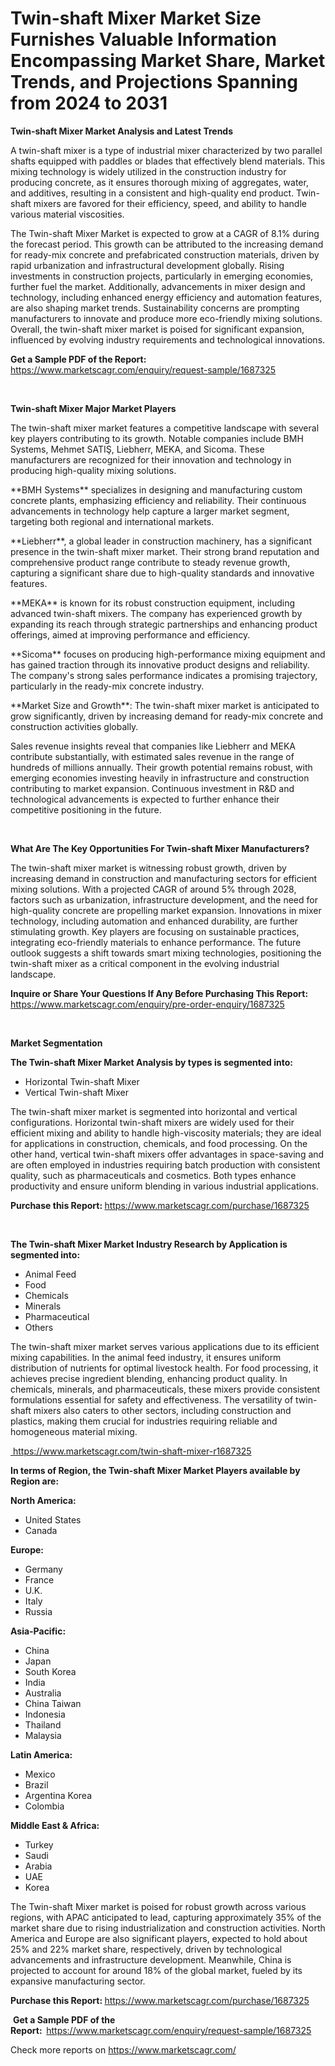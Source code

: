 <p><h1>Twin-shaft Mixer Market Size Furnishes Valuable Information Encompassing Market Share, Market Trends, and Projections Spanning from 2024 to 2031</h1></p><p><strong>Twin-shaft Mixer Market Analysis and Latest Trends</strong></p>
<p><p>A twin-shaft mixer is a type of industrial mixer characterized by two parallel shafts equipped with paddles or blades that effectively blend materials. This mixing technology is widely utilized in the construction industry for producing concrete, as it ensures thorough mixing of aggregates, water, and additives, resulting in a consistent and high-quality end product. Twin-shaft mixers are favored for their efficiency, speed, and ability to handle various material viscosities.</p><p>The Twin-shaft Mixer Market is expected to grow at a CAGR of 8.1% during the forecast period. This growth can be attributed to the increasing demand for ready-mix concrete and prefabricated construction materials, driven by rapid urbanization and infrastructural development globally. Rising investments in construction projects, particularly in emerging economies, further fuel the market. Additionally, advancements in mixer design and technology, including enhanced energy efficiency and automation features, are also shaping market trends. Sustainability concerns are prompting manufacturers to innovate and produce more eco-friendly mixing solutions. Overall, the twin-shaft mixer market is poised for significant expansion, influenced by evolving industry requirements and technological innovations.</p></p>
<p><strong>Get a Sample PDF of the Report:&nbsp;</strong> <a href="https://www.marketscagr.com/enquiry/request-sample/1687325?utm_campaign=1889&utm_medium=2&utm_source=Github&utm_content=ia&utm_term=31122024&utm_id=twin-shaft-mixer">https://www.marketscagr.com/enquiry/request-sample/1687325</a></p>
<p>&nbsp;</p>
<p><strong>Twin-shaft Mixer Major Market Players</strong></p>
<p><p>The twin-shaft mixer market features a competitive landscape with several key players contributing to its growth. Notable companies include BMH Systems, Mehmet SATIŞ, Liebherr, MEKA, and Sicoma. These manufacturers are recognized for their innovation and technology in producing high-quality mixing solutions.</p><p>**BMH Systems** specializes in designing and manufacturing custom concrete plants, emphasizing efficiency and reliability. Their continuous advancements in technology help capture a larger market segment, targeting both regional and international markets.</p><p>**Liebherr**, a global leader in construction machinery, has a significant presence in the twin-shaft mixer market. Their strong brand reputation and comprehensive product range contribute to steady revenue growth, capturing a significant share due to high-quality standards and innovative features.</p><p>**MEKA** is known for its robust construction equipment, including advanced twin-shaft mixers. The company has experienced growth by expanding its reach through strategic partnerships and enhancing product offerings, aimed at improving performance and efficiency.</p><p>**Sicoma** focuses on producing high-performance mixing equipment and has gained traction through its innovative product designs and reliability. The company's strong sales performance indicates a promising trajectory, particularly in the ready-mix concrete industry.</p><p>**Market Size and Growth**: The twin-shaft mixer market is anticipated to grow significantly, driven by increasing demand for ready-mix concrete and construction activities globally. </p><p>Sales revenue insights reveal that companies like Liebherr and MEKA contribute substantially, with estimated sales revenue in the range of hundreds of millions annually. Their growth potential remains robust, with emerging economies investing heavily in infrastructure and construction contributing to market expansion. Continuous investment in R&D and technological advancements is expected to further enhance their competitive positioning in the future.</p></p>
<p>&nbsp;</p>
<p><strong>What Are The Key Opportunities For Twin-shaft Mixer Manufacturers?</strong></p>
<p><p>The twin-shaft mixer market is witnessing robust growth, driven by increasing demand in construction and manufacturing sectors for efficient mixing solutions. With a projected CAGR of around 5% through 2028, factors such as urbanization, infrastructure development, and the need for high-quality concrete are propelling market expansion. Innovations in mixer technology, including automation and enhanced durability, are further stimulating growth. Key players are focusing on sustainable practices, integrating eco-friendly materials to enhance performance. The future outlook suggests a shift towards smart mixing technologies, positioning the twin-shaft mixer as a critical component in the evolving industrial landscape.</p></p>
<p><strong>Inquire or Share Your Questions If Any Before Purchasing This Report:</strong> <a href="https://www.marketscagr.com/enquiry/pre-order-enquiry/1687325?utm_campaign=1889&utm_medium=2&utm_source=Github&utm_content=ia&utm_term=31122024&utm_id=twin-shaft-mixer">https://www.marketscagr.com/enquiry/pre-order-enquiry/1687325</a></p>
<p>&nbsp;</p>
<p><strong>Market Segmentation</strong></p>
<p><strong>The Twin-shaft Mixer Market Analysis by types is segmented into:</strong></p>
<p><ul><li>Horizontal Twin-shaft Mixer</li><li>Vertical Twin-shaft Mixer</li></ul></p>
<p><p>The twin-shaft mixer market is segmented into horizontal and vertical configurations. Horizontal twin-shaft mixers are widely used for their efficient mixing and ability to handle high-viscosity materials; they are ideal for applications in construction, chemicals, and food processing. On the other hand, vertical twin-shaft mixers offer advantages in space-saving and are often employed in industries requiring batch production with consistent quality, such as pharmaceuticals and cosmetics. Both types enhance productivity and ensure uniform blending in various industrial applications.</p></p>
<p><strong>Purchase this Report:&nbsp;</strong><a href="https://www.marketscagr.com/purchase/1687325?utm_campaign=1889&utm_medium=2&utm_source=Github&utm_content=ia&utm_term=31122024&utm_id=twin-shaft-mixer">https://www.marketscagr.com/purchase/1687325</a></p>
<p>&nbsp;</p>
<p><strong>The Twin-shaft Mixer Market Industry Research by Application is segmented into:</strong></p>
<p><ul><li>Animal Feed</li><li>Food</li><li>Chemicals</li><li>Minerals</li><li>Pharmaceutical</li><li>Others</li></ul></p>
<p><p>The twin-shaft mixer market serves various applications due to its efficient mixing capabilities. In the animal feed industry, it ensures uniform distribution of nutrients for optimal livestock health. For food processing, it achieves precise ingredient blending, enhancing product quality. In chemicals, minerals, and pharmaceuticals, these mixers provide consistent formulations essential for safety and effectiveness. The versatility of twin-shaft mixers also caters to other sectors, including construction and plastics, making them crucial for industries requiring reliable and homogeneous material mixing.</p></p>
<p><a href="https://www.marketscagr.com/twin-shaft-mixer-r1687325?utm_campaign=1889&utm_medium=2&utm_source=Github&utm_content=ia&utm_term=31122024&utm_id=twin-shaft-mixer">&nbsp;https://www.marketscagr.com/twin-shaft-mixer-r1687325</a></p>
<p><strong>In terms of Region, the Twin-shaft Mixer Market Players available by Region are:</strong></p>
<p>
    <p> <strong> North America: </strong>
        <ul>
            <li>United States</li>
            <li>Canada</li>
        </ul>
        </p> 
    <p> <strong> Europe: </strong>
        <ul>
            <li>Germany</li>
            <li>France</li>
            <li>U.K.</li>
            <li>Italy</li>
            <li>Russia</li>
        </ul>
        </p> 
    <p> <strong> Asia-Pacific: </strong>
        <ul>
            <li>China</li>
            <li>Japan</li>
            <li>South Korea</li>
            <li>India</li>
            <li>Australia</li>
            <li>China Taiwan</li>
            <li>Indonesia</li>
            <li>Thailand</li>
            <li>Malaysia</li>
        </ul>
        </p> 
    <p> <strong> Latin America: </strong>
        <ul>
            <li>Mexico</li>
            <li>Brazil</li>
            <li>Argentina Korea</li>
            <li>Colombia</li>
        </ul>
        </p> 
    <p> <strong> Middle East & Africa: </strong>
        <ul>
            <li>Turkey</li>
            <li>Saudi</li>
            <li>Arabia</li>
            <li>UAE</li>
            <li>Korea</li>
        </ul>
    </p>
    </p>
<p><p>The Twin-shaft Mixer market is poised for robust growth across various regions, with APAC anticipated to lead, capturing approximately 35% of the market share due to rising industrialization and construction activities. North America and Europe are also significant players, expected to hold about 25% and 22% market share, respectively, driven by technological advancements and infrastructure development. Meanwhile, China is projected to account for around 18% of the global market, fueled by its expansive manufacturing sector.</p></p>
<p><strong>Purchase this Report: </strong><a href="https://www.marketscagr.com/purchase/1687325?utm_campaign=1889&utm_medium=2&utm_source=Github&utm_content=ia&utm_term=31122024&utm_id=twin-shaft-mixer">https://www.marketscagr.com/purchase/1687325</a></p>
<p>&nbsp;<strong>Get a Sample PDF of the Report:&nbsp;&nbsp;</strong><a href="https://www.marketscagr.com/enquiry/request-sample/1687325?utm_campaign=1889&utm_medium=2&utm_source=Github&utm_content=ia&utm_term=31122024&utm_id=twin-shaft-mixer">https://www.marketscagr.com/enquiry/request-sample/1687325</a></p>
<p><strong></strong></p>
<p>Check more reports on <a href="https://www.marketscagr.com/?utm_campaign=1889&utm_medium=2&utm_source=Github&utm_content=ia&utm_term=31122024&utm_id=twin-shaft-mixer">https://www.marketscagr.com/</a></p>